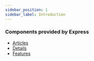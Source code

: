 ```yaml
---
sidebar_position: 1
sidebar_label: Introduction
---
```


### Components provided by Express

- [Articles](./articles)
- [Details](./details)
- [Features](./features)